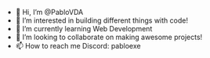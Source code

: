 - 👋 Hi, I’m @PabloVDA
- 👀 I’m interested in building different things with code!
- 🌱 I’m currently learning Web Development
- 💞️ I’m looking to collaborate on making awesome projects!
- 📫 How to reach me Discord: pabloexe

<!---
PablitoEXE/PablitoEXE is a ✨ special ✨ repository because its `README.md` (this file) appears on your GitHub profile.
You can click the Preview link to take a look at your changes.
--->

